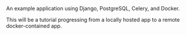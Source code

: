 An example application using Django, PostgreSQL, Celery, and Docker.

This will be a tutorial progressing from a locally hosted app to a remote docker-contained app.
